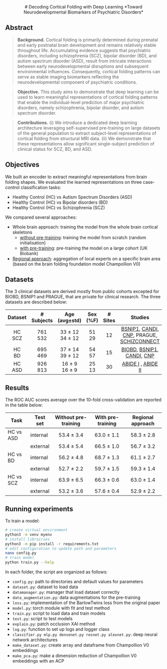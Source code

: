 <div align="center">
# Decoding Cortical Folding with Deep Learning 
*Toward Neurodevelopmental Biomarkers of Psychiatric Disorders*
</div>

## Abstract

> **Background.** Cortical folding is primarily determined during prenatal and early postnatal brain development and remains relatively stable throughout life. Accumulating evidence suggests that psychiatric disorders, including schizophrenia (SCZ), bipolar disorder (BD), and autism spectrum disorder (ASD), result from intricate interactions between early neurodevelopmental disruptions and subsequent environmental influences. Consequently, cortical folding patterns can serve as stable imaging biomarkers reflecting the neurodevelopmental component of psychiatric conditions.

> **Objective.** This study aims to demonstrate that deep learning can be used to learn meaningful representations of cortical folding patterns that enable the individual-level prediction of major psychiatric disorders, namely schizophrenia, bipolar disorder, and autism spectrum disorder.

> **Contributions.**
  (i) We introduce a dedicated deep learning architecture leveraging self-supervised pre-training on large datasets of the general population to extract subject-level representations of cortical folding from structural MRI data.
  (ii) We demonstrate that these representations allow significant single-subject prediction of clinical status for SCZ, BD, and ASD.

## Objectives

We built an encoder to extract meaningful representations from brain folding shapes. We evaluated the learned representations on three case-control classification tasks:
* Healthy Control (HC) vs Autism Spectrum Disorders (ASD)
* Healthy Control (HC) vs Bipolar disorders (BD)
* Healthy Control (HC) vs Schizophrenia (SCZ)

We compared several approaches:
* Whole brain approach: training the model from the whole brain cortical skeletons
    * [without pre-training](./wholebrain_approach/without_pretraining): training the model from scratch (random initialisation)
    * [with pre-training](./wholebrain_approach/with_pretraining): pre-training the model on a large cohort (UK Biobank)
* [Regional approach](./regional_approach): aggregation of local experts on a specific brain area (based on the brain folding foundation model Champollion V0)

## Datasets

The 3 clinical datasets are derived mostly from public cohorts excepted for BIOBD, BSNIP1 and PRAGUE, that are private for clinical research. The three datasets are described below:

**Dataset** | **# Subjects** | **Age** (avg±std) | **Sex (\%F)** | **# Sites** | **Studies**
| :---:| :---: | :---: | :---: | :---: | :---: |
HC<br>SCZ | 761<br>532 | 33 ± 12<br>34 ± 12 | 51<br>29 | 12 | [BSNIP1](http://b-snip.org), [CANDI](https://www.nitrc.org/projects/candi_share), [CNP](https://www.ncbi.nlm.nih.gov/pmc/articles/PMC5664981/),   PRAGUE, [SCHIZCONNECT](http://schizconnect.org)
HC<br>BD | 695<br>469 | 37 ± 14<br>39 ± 12 | 54<br>57 | 15 | [BIOBD](https://pubmed.ncbi.nlm.nih.gov/29981196/), [BSNIP1](http://b-snip.org), [CANDI](https://www.nitrc.org/projects/candi_share), [CNP](https://www.ncbi.nlm.nih.gov/pmc/articles/PMC5664981/)
HC<br>ASD | 926<br>813 | 16 ± 9<br>16 ± 9 | 25<br>13 | 30 | [ABIDE I](http://fcon_1000.projects.nitrc.org/indi/abide/abide_I.html) , [ABIDE II](http://fcon_1000.projects.nitrc.org/indi/abide/abide_II.html)

## Results

The ROC AUC scores average over the 10-fold cross-validation are reported in the table below:

| Task | Test set | Without pre-training | With pre-training | Regional approach |
| --- | --- | :---: | :---: | :---: |
| HC vs ASD | internal | 53.4 ± 3.4 |  63.0 ± 1.1 |  58.3 ± 2.8 |
|           | external | 53.4 ± 5.4 | 66.5 ± 1.0 |  56.7 ± 3.2 |
| HC vs BD | internal | 56.2 ± 4.8 | 68.7 ± 1.3 | 61.1 ± 2.7 |
|          | external | 52.7 ± 2.2 |  59.7 ± 1.5 |  59.3 ± 1.4 |
| HC vs SCZ | internal | 63.9 ± 6.5 | 66.3 ± 0.6 |  63.0 ± 1.4 |
|           | external | 53.2 ± 3.6 |  57.6 ± 0.4 |  52.9 ± 2.2 |

## Running experiments

To train a model:
``` bash
# create virtual environment
python3 -m venv myenv
# install librairies
python3 -m pip install -r requirements.txt
# edit configuration to update path and parameters
nano config.py
# train model
python train.py --help
```

In each folder, the script are organized as follows:
* ```config.py```: path to directories and default values for parameters
* ```dataset.py```: dataset to load data
* ```datamanager.py```: manager that load dataset correctly
* ```data_augmentation.py```: data augmentations for the pre-training
* ```loss.py```: implementation of the BarlowTwins loss from the original paper
* ```model.py```: torch module with fit and test method
* ```train.py```: script to load data and train models
* ```test.py```: script to test models
* ```explain.py```: patch occlusion XAI method
* ```log.py```: function to set up logs and logger class
* ```classifier.py mlp.py densenet.py resnet.py alexnet.py```: deep neural network architectures
* ```make_dataset.py```: create array and dataframe from Champollion V0 embeddings
* ```make_pca.py```: make a dimension reduction of Champollion V0 embeddings with an ACP
